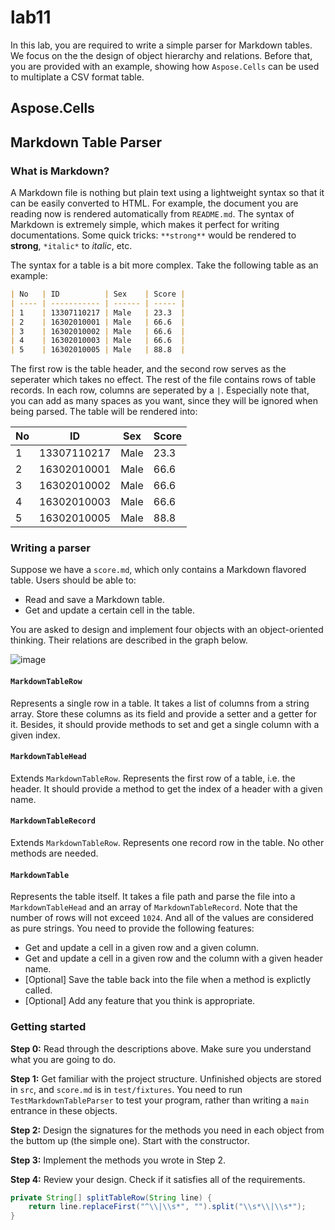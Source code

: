 # lab11
In this lab, you are required to write a simple parser for Markdown tables. We focus on the the design of object hierarchy and relations. Before that, you are provided with an example, showing how `Aspose.Cells` can be used to multiplate a CSV format table.

## Aspose.Cells



## Markdown Table Parser

### What is Markdown?

A Markdown file is nothing but plain text using a lightweight syntax so that it can be easily converted to HTML. For example, the document you are reading now is rendered automatically from `README.md`. The syntax of Markdown is extremely simple, which makes it perfect for writing documentations. Some quick tricks: `**strong**` would be rendered to **strong**, `*italic*` to *italic*, etc.

The syntax for a table is a bit more complex. Take the following table as an example:

```markdown
| No   | ID          | Sex    | Score |
| ---- | ----------- | ------ | ----- |
| 1    | 13307110217 | Male   | 23.3  |
| 2    | 16302010001 | Male   | 66.6  |
| 3    | 16302010002 | Male   | 66.6  |
| 4    | 16302010003 | Male   | 66.6  |
| 5    | 16302010005 | Male   | 88.8  |
```

The first row is the table header, and the second row serves as the seperater which takes no effect. The rest of the file contains rows of table records. In each row, columns are seperated by a `|`. Especially note that, you can add as many spaces as you want, since they will be ignored when being parsed. The table will be rendered into:

| No   | ID          | Sex  | Score |
| ---- | ----------- | ---- | ----- |
| 1    | 13307110217 | Male | 23.3  |
| 2    | 16302010001 | Male | 66.6  |
| 3    | 16302010002 | Male | 66.6  |
| 4    | 16302010003 | Male | 66.6  |
| 5    | 16302010005 | Male | 88.8  |

### Writing a parser

Suppose we have a `score.md`, which only contains a Markdown flavored table. Users should be able to:

- Read and save a Markdown table.
- Get and update a certain cell in the table.

You are asked to design and implement four objects with an object-oriented thinking. Their relations are described in the graph below. 

![image](https://cloud.githubusercontent.com/assets/7262715/20804637/ae1552ac-b82e-11e6-9073-08f4aa7c6cdb.png)

#### `MarkdownTableRow`

Represents a single row in a table. It takes a list of columns from a string array. Store these columns as its field and provide a setter and a getter for it. Besides, it should provide methods to set and get a single column with a given index.

#### `MarkdownTableHead`

Extends `MarkdownTableRow`. Represents the first row of a table, i.e. the header. It should provide a method to get the index of a header with a given name.

#### `MarkdownTableRecord`

Extends `MarkdownTableRow`. Represents one record row in the table. No other methods are needed.

#### `MarkdownTable`

Represents the table itself. It takes a file path and parse the file into a `MarkdownTableHead` and an array of `MarkdownTableRecord`. Note that the number of rows will not exceed `1024`. And all of the values are considered as pure strings. You need to provide the following features:

- Get and update a cell in a given row and a given column.
- Get and update a cell in a given row and the column with a given header name.
- [Optional] Save the table back into the file when a method is explictly called.
- [Optional] Add any feature that you think is appropriate. 

### Getting started

**Step 0:** Read through the descriptions above. Make sure you understand what you are going to do.

**Step 1:** Get familiar with the project structure. Unfinished objects are stored in `src`, and `score.md` is in `test/fixtures`. You need to run `TestMarkdownTableParser`  to test your program, rather than writing a `main` entrance in these objects.

**Step 2:** Design the signatures for the methods you need in each object from the buttom up (the simple one). Start with the constructor.

**Step 3:** Implement the methods you wrote in Step 2. 

**Step 4:** Review your design. Check if it satisfies all of the requirements.



````java
private String[] splitTableRow(String line) {
    return line.replaceFirst("^\\|\\s*", "").split("\\s*\\|\\s*");
}
````


